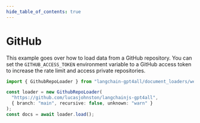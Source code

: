 ```yaml
---
hide_table_of_contents: true
---
```


# GitHub

This example goes over how to load data from a GitHub repository.
You can set the `GITHUB_ACCESS_TOKEN` environment variable to a GitHub access token to increase the rate limit and access private repositories.

```typescript
import { GithubRepoLoader } from "langchain-gpt4all/document_loaders/web/github";

const loader = new GithubRepoLoader(
  "https://github.com/lucasjohnston/langchainjs-gpt4all",
  { branch: "main", recursive: false, unknown: "warn" }
);
const docs = await loader.load();
```
